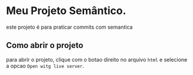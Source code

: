 # Meu Projeto Semântico.
este projeto é para praticar commits com semantica

## Como abrir o projeto
para abrir o projeto, clique com o botao direito no arquivo 
`html` e selecione a opcao `Open witg live server`.